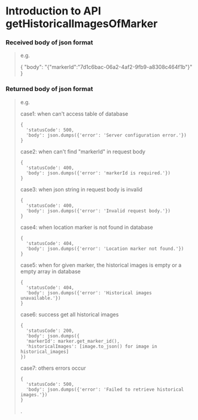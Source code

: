 # Introduction to API getHistoricalImagesOfMarker

### Received body of json format

> e.g.
> 
> {
>  "body": "{\"markerId\":\"7d1c6bac-06a2-4af2-9fb9-a8308c464f1b\"}"
> }

### Returned body of json format

> e.g.
> 
> case1: when can't access table of database
> 
> ```
> { 
>   'statusCode': 500,  
>   'body': json.dumps({'error': 'Server configuration error.'})  
> }  
> ```
> 
> case2: when can't find "markerId" in request body
> 
> ```
> {  
>   'statusCode': 400,  
>   'body': json.dumps({'error': 'markerId is required.'})  
> }  
> ```
> 
> case3: when json string in request body is invalid
> 
> ```
> {  
>   'statusCode': 400,  
>   'body': json.dumps({'error': 'Invalid request body.'})  
> }  
> ```
> 
> case4: when location marker is not found in database
> 
> ```
> {  
>   'statusCode': 404,  
>   'body': json.dumps({'error': 'Location marker not found.'})  
> }  
> ```
> 
> case5: when for given marker, the historical images is empty or a empty array in database
> 
> ```
> {  
>   'statusCode': 404,  
>   'body': json.dumps({'error': 'Historical images unavailable.'})  
> }  
> ```
> 
> case6: success get all historical images
> 
> ```
> {  
>   'statusCode': 200,  
>   'body': json.dumps({  
>   'markerId': marker.get_marker_id(),  
>   'historicalImages': [image.to_json() for image in historical_images]  
> })  
> ```
> 
> case7: others errors occur
> 
> ```
> {  
>   'statusCode': 500,  
>   'body': json.dumps({'error': 'Failed to retrieve historical images.'})  
> }
> ```
> 
> .
